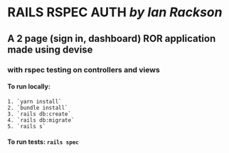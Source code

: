 # RAILS RSPEC AUTH _by Ian Rackson_

## A 2 page (sign in, dashboard) ROR application made using devise

### with rspec testing on controllers and views

#### To run locally:

    1. `yarn install`
    2. `bundle install`
    3. `rails db:create`
    4. `rails db:migrate`
    5. `rails s`

#### To run tests: `rails spec`
